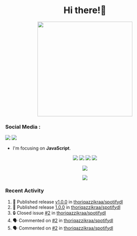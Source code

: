 <h1 align="center">Hi there!👋</h1>

<p align="center"><img src="https://avatars.githubusercontent.com/thoriqazzikraa" width="300" height="300"></p>

<h3 align="left">Social Media :</h3>
<a href="https://facebook.com/thoriqazzikra"><img src="https://img.icons8.com/color/48/000000/facebook.png"></a> <a href="https://instagram.com/nechlophomeria"><img src="https://img.icons8.com/fluency/48/000000/instagram-new.png"></a>

- I'm focusing on **JavaScript**.


<p align="center">
  <img src="https://img.shields.io/badge/-JavaScript-black?style=flat-square&logo=javascript" />
  <img src="https://img.shields.io/badge/-Node.js-black?style=flat-square&logo=Node.js" />
  <img src="https://img.shields.io/badge/-Git-black?style=flat-square&logo=git" />
  <img src="https://img.shields.io/badge/-GitHub-black?style=flat-square&logo=github" />
</p>
 
<p align="center"> 
  <img src="https://github-readme-stats-2cal-qg7j3iqks-tazzikragmailcoms-projects.vercel.app/api?username=thoriqazzikraa&bg_color=30,e96443,904e95&title_color=fff&count_private=true&include_all_commits=false&text_color=fff&icon_color=fff&hide_border=true&show_icons=true" /></p>
  
<p align="center">
  <img src="https://github-readme-stats-2cal-qg7j3iqks-tazzikragmailcoms-projects.vercel.app/api/top-langs?username=thoriqazzikraa&bg_color=30,e96443,904e95&title_color=fff&text_color=fff&hide_border=true&show_icons=true&layout=compact" /></p>

### Recent Activity

<!--START_SECTION:activity-->
1. 🚀 Published release [v1.0.0](https://github.com/thoriqazzikraa/spotifydl/releases/tag/1.0.29) in [thoriqazzikraa/spotifydl](https://github.com/thoriqazzikraa/spotifydl)
2. 🚀 Published release [1.0.0](https://github.com/thoriqazzikraa/spotifydl/releases/tag/v1.0.0) in [thoriqazzikraa/spotifydl](https://github.com/thoriqazzikraa/spotifydl)
3. 🔒 Closed issue [#2](https://github.com/thoriqazzikraa/spotifydl/issues/2) in [thoriqazzikraa/spotifydl](https://github.com/thoriqazzikraa/spotifydl)
4. 🗣 Commented on [#2](https://github.com/thoriqazzikraa/spotifydl/issues/2#issuecomment-2156327446) in [thoriqazzikraa/spotifydl](https://github.com/thoriqazzikraa/spotifydl)
5. 🗣 Commented on [#2](https://github.com/thoriqazzikraa/spotifydl/issues/2#issuecomment-2156093455) in [thoriqazzikraa/spotifydl](https://github.com/thoriqazzikraa/spotifydl)
<!--END_SECTION:activity-->

